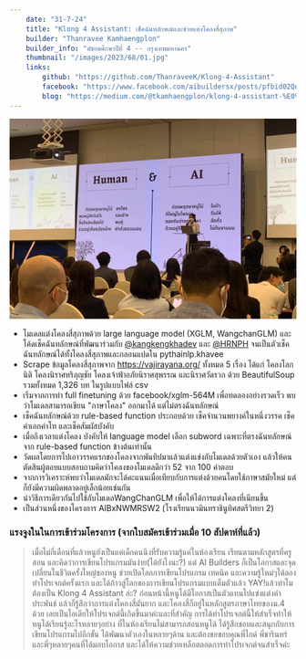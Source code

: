 ```yaml
---
    date: "31-7-24"
    title: "Klong 4 Assistant: เช็คฉันทลักษณ์และช่วยแต่งโคลงสี่สุภาพ"
    builder: "Thanravee Kamhaengplon"
    builder_info: "มัธยมศึกษาปีที่ 4 -- กรุงเทพมหานคร"
    thumbnail: "/images/2023/68/01.jpg"
    links:
        github: "https://github.com/ThanraveeK/Klong-4-Assistant"
        facebook: "https://www.facebook.com/aibuildersx/posts/pfbid02QovhzPrmaK1E185q2Kbh36KS21V2MJGzWPRHkrBrRvaUfUDAReXmuvNpVgHAWnCyl"
        blog: "https://medium.com/@tkamhaengplon/klong-4-assistant-%E0%B9%80%E0%B8%8A%E0%B9%87%E0%B8%84%E0%B8%89%E0%B8%B1%E0%B8%99%E0%B8%97%E0%B8%A5%E0%B8%B1%E0%B8%81%E0%B8%A9%E0%B8%93%E0%B9%8C-%E0%B9%81%E0%B8%A5%E0%B8%B0%E0%B8%8A%E0%B9%88%E0%B8%A7%E0%B8%A2%E0%B9%81%E0%B8%95%E0%B9%88%E0%B8%87%E0%B9%82%E0%B8%84%E0%B8%A5%E0%B8%87%E0%B8%AA%E0%B8%B5%E0%B9%88%E0%B8%AA%E0%B8%B8%E0%B8%A0%E0%B8%B2%E0%B8%9E-f5c1390f16a4"
---
```


![image](/images/2023/68/01.jpg)

- โมเดลแต่งโคลงสี่สุภาพด้วย large language model (XGLM, WangchanGLM) และโค้ดเช็คฉันทลักษณ์ที่พัฒนาร่วมกับ [@kangkengkhadev](https://github.com/kangkengkhadev) และ [@HRNPH](https://github.com/HRNPH) จนเป็นตัวเช็คฉันทลักษณ์ได้ทั้งโคลงสี่สุภาพและกลอนแปดใน pythainlp.khavee
- Scrape ข้อมูลโคลงสี่สุภาพจาก https://vajirayana.org/ ทั้งหมด 5 เรื่อง ได้แก่ โคลงโลกนิติ โคลงนิราศหริภุญชัย โคลงเจ้าฟ้าอภัยนิราศสุพรรณ และนิราศวัดรวก ด้วย BeautifulSoup รวมทั้งหมด 1,326 บท ในรูปแบบไฟล์ csv
- เริ่มจากการทำ full finetuning ด้วย facebook/xglm-564M เพื่อทดลองอย่างรวดเร็ว พบว่าโมเดลสามารถเขียน "ภาษาโคลง" ออกมาได้ แต่ไม่ตรงฉันทลักษณ์
- เช็คฉันทลักษณ์ด้วย rule-based function ประกอบด้วย เช็คจำนวนพยางค์ในหนึ่งวรรค เช็คคำเอกคำโท และเช็คสัมผัสบังคับ
- เมื่อถึงเวลาแต่งโคลง บังคับให้ language model เลือก subword เฉพาะที่ตรงฉันทลักษณ์จาก rule-based function ข้างต้นเท่านั้น
- วัดผลโดยการไปเอาวรรคแรกของโคลงจากพันทิปมาแล้วแต่งแข่งกับโมเดลด้วยตัวเอง แล้วให้คนตัดสินผู้ตอบแบบสอบถามคิดว่าโคลงของโมเดลดีกว่า 52 จาก 100 คำตอบ
- จากการวิเคราะห์พบว่าโมเดลมักจะได้คะแนนเมื่อเทียบกับการแต่งด้วยคนโดยใช้ภาษาสมัยใหม่ แต่ก็ยังมีความผิดพลาดอยู่เล็กน้อยเช่นกัน
- นำวิธีการเดียวกันไปใช้กับโมเดลWangChanGLM เพื่อให้ได้การแต่งโคลงที่เนียนขึ้น
- เป็นส่วนหนึ่งของโครงการ AIBxNWMRSW2 (โรงเรียนนวมินทราชินูทิศสตรีวิทยา 2)

### แรงจูงในในการเข้าร่วมโครงการ (จากใบสมัครเข้าร่วมเมื่อ 10 สัปดาห์ที่แล้ว)

> เมื่อไม่กี่เดือนที่แล้วหนูยังเป็นแค่เด็กคนนึงที่รับความรู้แค่ในห้องเรียน เรียนตามหลักสูตรที่ครูสอน และคิดว่าการเขียนโปรแกรมมันง่าย(ได้ยังไงนะ?) แต่ AI Builders ก็เป็นโอกาสและจุดเปลี่ยนในชีวิตครั้งใหญ่ของหนู ช่วยเปิดโลกการเขียนโปรแกรม เทคนิค และความรู้ใหม่ๆได้ลองทำโปรเจกต์ครั้งแรก และได้ก้าวสู่โลกของการเขียนโปรแกรมแบบเต็มตัวแล้ว YAY!แล้วทำไมต้องเป็น Klong 4 Assistant ล่ะ? ก่อนหน้านี้หนูได้มีโอกาสเป็นตัวแทนไปแข่งแต่งคำประพันธ์ แล้วก็รู้สึกว่าการแต่งโคลงสี่มันยาก และโคลงสี่ก็อยู่ในหลักสูตรภาษาไทยของม.4 ด้วย เลยเป็นไอเดียให้โปรเจกต์นี้เกิดขึ้นมาค่ะและที่สำคัญ การได้ทำโปรเจกต์นี้ให้สำเร็จทำให้หนูได้เรียนรู้อะไรหลายๆอย่าง ที่ในห้องเรียนไม่สามารถสอนหนูได้ ได้รู้สึกชอบและสนุกกับการเขียนโปรแกรมไปอีกขั้น ได้พัฒนาตัวเองในหลายๆด้าน และต้องขอขอบคุณพี่ไกด์ พี่ชารินทร์ และพี่ๆหลายๆคนที่ได้มอบโอกาส และได้ให้ความช่วยเหลือตลอดการทำโปรเจกต์จนสำเร็จค่ะ
